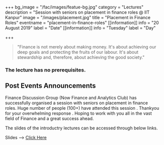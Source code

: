 +++
bg_image = "/fac/images/featue-bg.jpg"
category = "Lectures"
description = "Session with seniors on placement in finance roles @ IIT Kanpur"
image = "/images/placement.jpg"
title = "Placement in Finance Roles"
eventname = "placement-in-finance-roles"
[[information]]
info = "20 August 2019"
label = "Date"
[[information]]
info = "Tuesday"
label = "Day"

+++

> "Finance is not merely about making money. It's about achieving our deep goals and protecting the fruits of our labour. It's about stewardship and, therefore, about achieving the good society."



### The lecture has no prerequisites.

## Post Events Announcements

Finance Discussion Group (Now Finance and Analytics Club) has successfully organised a session with seniors on placement in finance roles.  Huge number of people (100+) have attended this session . Thankyou for your overwhelming response . Hoping to work with you all in the vast field of Finance and a great success ahead. 

The slides of the introductry lectures can be accessed through below links.

Slides --> [Click Here](https://drive.google.com/file/d/1rd0uRYzRJhpSARR9Sq0H0ipP3n6yi7gJ/view?fbclid=IwAR34f-sn0xFyTPpUXZrUGyrJL2bVwxD0DsIk0O30iDLYNIowGm9u-12woRM "Session with seniors")
